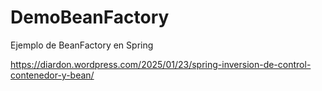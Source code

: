 # DemoBeanFactory
Ejemplo de BeanFactory en Spring 

https://diardon.wordpress.com/2025/01/23/spring-inversion-de-control-contenedor-y-bean/
